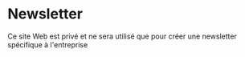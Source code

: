 # Newsletter
Ce site Web est privé et ne sera utilisé que pour créer une newsletter spécifique à l'entreprise

